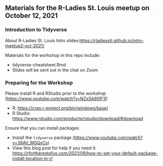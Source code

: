 ## Materials for the R-Ladies St. Louis meetup on October 12, 2021

### Introduction to Tidyverse

About R-Ladies St. Louis Intro slides:https://rladiesstl.github.io/intro-meetup2-oct-2021/

Materials for the workshop in this repo include:

  - tidyverse-cheatsheet.Rmd
  - Slides will be sent out in the chat on Zoom

### Preparing for the Workshop

Please install R and RStudio prior to the workshop (https://www.youtube.com/watch?v=NZxSA80lF1I)
  - R: https://cran.r-project.org/bin/windows/base/
  - R Studio: https://www.rstudio.com/products/rstudio/download/#download

Ensure that you can install packages
  - Install the `tidyverse` package (https://www.youtube.com/watch?v=38AV_M0QxCs)
  - View this blog post for help if you need it: https://rfortherestofus.com/2021/09/how-to-set-your-default-package-install-location-in-r/
